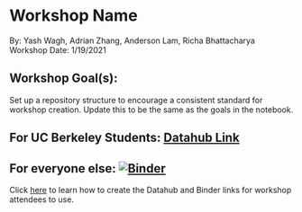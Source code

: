 # Workshop Name
By: Yash Wagh, Adrian Zhang, Anderson Lam, Richa Bhattacharya
Workshop Date: 1/19/2021

## Workshop Goal(s): 
Set up a repository structure to encourage a consistent standard for workshop creation.
Update this to be the same as the goals in the notebook.

## For UC Berkeley Students: [Datahub Link](http://datahub.berkeley.edu/hub/user-redirect/git-sync?repo=https://github.com/ds-peer-consulting/sp21-intro-to-python-workshop&branch=main&subpath=intro-to-python.ipynb)



## For everyone else: [![Binder](https://mybinder.org/badge_logo.svg)]()

Click [here](NOTEBOOK-LINKS.md) to learn how to create the Datahub and Binder links for workshop attendees to use.
